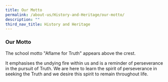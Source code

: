 ```yaml
---
title: Our Motto
permalink: /about-us/History-and-Heritage/our-motto/
description: ""
third_nav_title: History and Heritage
---
```

### Our Motto

The school motto "Aflame for Truth" appears above the crest.

It emphasises the undying fire within us and is a reminder of perseverance in the pursuit of Truth. We are here to learn the spirit of perseverance in seeking the Truth and we desire this spirit to remain throughout life.
